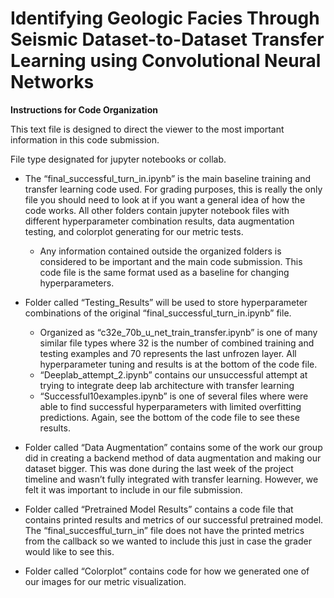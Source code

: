 # Identifying Geologic Facies Through Seismic Dataset-to-Dataset Transfer Learning using Convolutional Neural Networks


**Instructions for Code Organization**

This text file is designed to direct the viewer to the most important information in this code submission.

File type designated for jupyter notebooks or collab.

-	The “final_successful_turn_in.ipynb” is the main baseline training and transfer learning code used. For grading purposes, this is really the only file you should need to look at if you want a general idea of how the code works. All other folders contain jupyter notebook files with different hyperparameter combination results, data augmentation testing, and colorplot generating for our metric tests.
    -	Any information contained outside the organized folders is considered to be important and the main code submission. This code file is the same format used as a baseline for changing hyperparameters. 

-	Folder called “Testing_Results” will be used to store hyperparameter combinations of the original “final_successful_turn_in.ipynb” file. 
    -	Organized as “c32e_70b_u_net_train_transfer.ipynb” is one of many similar file types where 32 is the number of combined training and testing examples and 70 represents the   last unfrozen layer. All hyperparameter tuning and results is at the bottom of the code file. 
    -	“Deeplab_attempt_2.ipynb” contains our unsuccessful attempt at trying to integrate deep lab architecture with transfer learning
    -	“Successful10examples.ipynb” is one of several files where were able to find successful hyperparameters with limited overfitting predictions. Again, see the bottom of the code file to see these results. 

-    Folder called “Data Augmentation” contains some of the work our group did in creating a backend method of data augmentation and making our dataset bigger. This was done during the last week of the project timeline and wasn’t fully integrated with transfer learning. However, we felt it was important to include in our file submission. 
  
-    Folder called “Pretrained Model Results” contains a code file that contains printed results and metrics of our successful pretrained model. The “final_succesfful_turn_in” file does not have the printed metrics from the callback so we wanted to include this just in case the grader would like to see this. 

- Folder called “Colorplot” contains code for how we generated one of our images for our metric visualization. 
